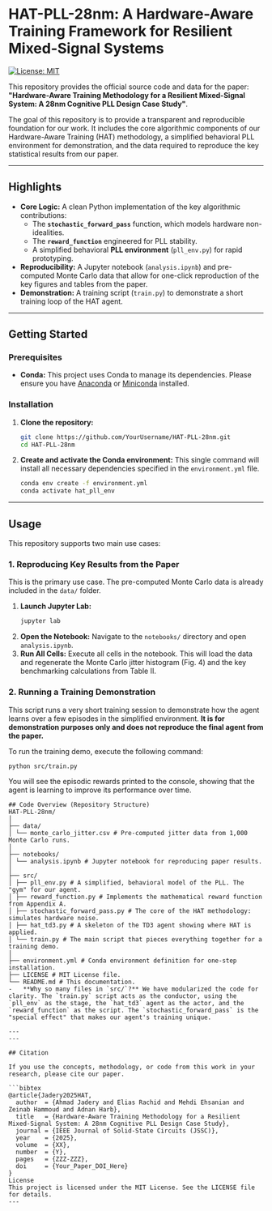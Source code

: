 # HAT-PLL-28nm: A Hardware-Aware Training Framework for Resilient Mixed-Signal Systems

[![License: MIT](https://img.shields.io/badge/License-MIT-yellow.svg)](https://opensource.org/licenses/MIT)

This repository provides the official source code and data for the paper: **"Hardware-Aware Training Methodology for a Resilient Mixed-Signal System: A 28nm Cognitive PLL Design Case Study"**.

The goal of this repository is to provide a transparent and reproducible foundation for our work. It includes the core algorithmic components of our Hardware-Aware Training (HAT) methodology, a simplified behavioral PLL environment for demonstration, and the data required to reproduce the key statistical results from our paper.

---

## Highlights

*   **Core Logic:** A clean Python implementation of the key algorithmic contributions:
    *   The **`stochastic_forward_pass`** function, which models hardware non-idealities.
    *   The **`reward_function`** engineered for PLL stability.
    *   A simplified behavioral **PLL environment** (`pll_env.py`) for rapid prototyping.
*   **Reproducibility:** A Jupyter notebook (`analysis.ipynb`) and pre-computed Monte Carlo data that allow for one-click reproduction of the key figures and tables from the paper.
*   **Demonstration:** A training script (`train.py`) to demonstrate a short training loop of the HAT agent.

---

## Getting Started

### Prerequisites

- **Conda:** This project uses Conda to manage its dependencies. Please ensure you have [Anaconda](https://www.anaconda.com/products/individual) or [Miniconda](https://docs.conda.io/en/latest/miniconda.html) installed.

### Installation

1.  **Clone the repository:**
    ```bash
    git clone https://github.com/YourUsername/HAT-PLL-28nm.git
    cd HAT-PLL-28nm
    ```

2.  **Create and activate the Conda environment:**
    This single command will install all necessary dependencies specified in the `environment.yml` file.
    ```bash
    conda env create -f environment.yml
    conda activate hat_pll_env
    ```

---

## Usage

This repository supports two main use cases:

### 1. Reproducing Key Results from the Paper

This is the primary use case. The pre-computed Monte Carlo data is already included in the `data/` folder.

1.  **Launch Jupyter Lab:**
    ```bash
    jupyter lab
    ```
2.  **Open the Notebook:** Navigate to the `notebooks/` directory and open `analysis.ipynb`.
3.  **Run All Cells:** Execute all cells in the notebook. This will load the data and regenerate the Monte Carlo jitter histogram (Fig. 4) and the key benchmarking calculations from Table II.

### 2. Running a Training Demonstration

This script runs a very short training session to demonstrate how the agent learns over a few episodes in the simplified environment. **It is for demonstration purposes only and does not reproduce the final agent from the paper.**

To run the training demo, execute the following command:
```bash
python src/train.py
```
You will see the episodic rewards printed to the console, showing that the agent is learning to improve its performance over time.

```
## Code Overview (Repository Structure)
HAT-PLL-28nm/
│
├── data/
│ └── monte_carlo_jitter.csv # Pre-computed jitter data from 1,000 Monte Carlo runs.
│
├── notebooks/
│ └── analysis.ipynb # Jupyter notebook for reproducing paper results.
│
├── src/
│ ├── pll_env.py # A simplified, behavioral model of the PLL. The "gym" for our agent.
│ ├── reward_function.py # Implements the mathematical reward function from Appendix A.
│ ├── stochastic_forward_pass.py # The core of the HAT methodology: simulates hardware noise.
│ ├── hat_td3.py # A skeleton of the TD3 agent showing where HAT is applied.
│ └── train.py # The main script that pieces everything together for a training demo.
│
├── environment.yml # Conda environment definition for one-step installation.
├── LICENSE # MIT License file.
└── README.md # This documentation.
-   **Why so many files in `src/`?** We have modularized the code for clarity. The `train.py` script acts as the conductor, using the `pll_env` as the stage, the `hat_td3` agent as the actor, and the `reward_function` as the script. The `stochastic_forward_pass` is the "special effect" that makes our agent's training unique.

---
---

## Citation

If you use the concepts, methodology, or code from this work in your research, please cite our paper.

```bibtex
@article{Jadery2025HAT,
  author  = {Ahmad Jadery and Elias Rachid and Mehdi Ehsanian and Zeinab Hammoud and Adnan Harb},
  title   = {Hardware-Aware Training Methodology for a Resilient Mixed-Signal System: A 28nm Cognitive PLL Design Case Study},
  journal = {IEEE Journal of Solid-State Circuits (JSSC)},
  year    = {2025},
  volume  = {XX},
  number  = {Y},
  pages   = {ZZZ-ZZZ},
  doi     = {Your_Paper_DOI_Here}
}
License
This project is licensed under the MIT License. See the LICENSE file for details.
---
